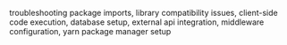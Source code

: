 troubleshooting package imports, library compatibility issues, client-side code execution, database setup, external api integration, middleware configuration, yarn package manager setup